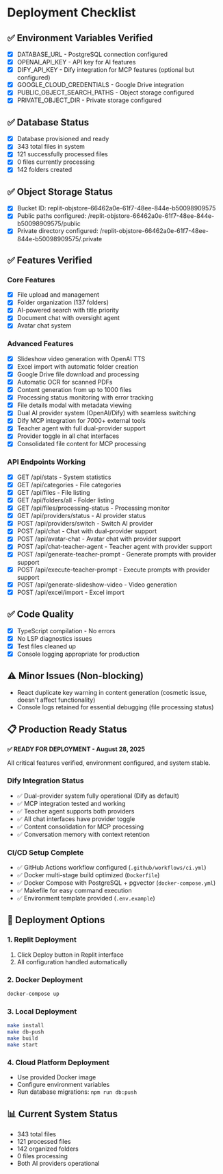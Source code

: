 # Deployment Checklist

## ✅ Environment Variables Verified

- [x] DATABASE_URL - PostgreSQL connection configured
- [x] OPENAI_API_KEY - API key for AI features
- [x] DIFY_API_KEY - Dify integration for MCP features (optional but configured)
- [x] GOOGLE_CLOUD_CREDENTIALS - Google Drive integration
- [x] PUBLIC_OBJECT_SEARCH_PATHS - Object storage configured
- [x] PRIVATE_OBJECT_DIR - Private storage configured

## ✅ Database Status

- [x] Database provisioned and ready
- [x] 343 total files in system
- [x] 121 successfully processed files
- [x] 0 files currently processing
- [x] 142 folders created

## ✅ Object Storage Status

- [x] Bucket ID: replit-objstore-66462a0e-61f7-48ee-844e-b50098909575
- [x] Public paths configured: /replit-objstore-66462a0e-61f7-48ee-844e-b50098909575/public
- [x] Private directory configured: /replit-objstore-66462a0e-61f7-48ee-844e-b50098909575/.private

## ✅ Features Verified

### Core Features

- [x] File upload and management
- [x] Folder organization (137 folders)
- [x] AI-powered search with title priority
- [x] Document chat with oversight agent
- [x] Avatar chat system

### Advanced Features

- [x] Slideshow video generation with OpenAI TTS
- [x] Excel import with automatic folder creation
- [x] Google Drive file download and processing
- [x] Automatic OCR for scanned PDFs
- [x] Content generation from up to 1000 files
- [x] Processing status monitoring with error tracking
- [x] File details modal with metadata viewing
- [x] Dual AI provider system (OpenAI/Dify) with seamless switching
- [x] Dify MCP integration for 7000+ external tools
- [x] Teacher agent with full dual-provider support
- [x] Provider toggle in all chat interfaces
- [x] Consolidated file content for MCP processing

### API Endpoints Working

- [x] GET /api/stats - System statistics
- [x] GET /api/categories - File categories
- [x] GET /api/files - File listing
- [x] GET /api/folders/all - Folder listing
- [x] GET /api/files/processing-status - Processing monitor
- [x] GET /api/providers/status - AI provider status
- [x] POST /api/providers/switch - Switch AI provider
- [x] POST /api/chat - Chat with dual-provider support
- [x] POST /api/avatar-chat - Avatar chat with provider support
- [x] POST /api/chat-teacher-agent - Teacher agent with provider support
- [x] POST /api/generate-teacher-prompt - Generate prompts with provider support
- [x] POST /api/execute-teacher-prompt - Execute prompts with provider support
- [x] POST /api/generate-slideshow-video - Video generation
- [x] POST /api/excel/import - Excel import

## ✅ Code Quality

- [x] TypeScript compilation - No errors
- [x] No LSP diagnostics issues
- [x] Test files cleaned up
- [x] Console logging appropriate for production

## ⚠️ Minor Issues (Non-blocking)

- React duplicate key warning in content generation (cosmetic issue, doesn't affect functionality)
- Console logs retained for essential debugging (file processing status)

## 📋 Production Ready Status

**✅ READY FOR DEPLOYMENT - August 28, 2025**

All critical features verified, environment configured, and system stable.

### Dify Integration Status

- ✅ Dual-provider system fully operational (Dify as default)
- ✅ MCP integration tested and working
- ✅ Teacher agent supports both providers
- ✅ All chat interfaces have provider toggle
- ✅ Content consolidation for MCP processing
- ✅ Conversation memory with context retention

### CI/CD Setup Complete

- ✅ GitHub Actions workflow configured (`.github/workflows/ci.yml`)
- ✅ Docker multi-stage build optimized (`Dockerfile`)
- ✅ Docker Compose with PostgreSQL + pgvector (`docker-compose.yml`)
- ✅ Makefile for easy command execution
- ✅ Environment template provided (`.env.example`)

## 🚀 Deployment Options

### 1. Replit Deployment

1. Click Deploy button in Replit interface
2. All configuration handled automatically

### 2. Docker Deployment

```bash
docker-compose up
```

### 3. Local Deployment

```bash
make install
make db-push
make build
make start
```

### 4. Cloud Platform Deployment

- Use provided Docker image
- Configure environment variables
- Run database migrations: `npm run db:push`

## 📊 Current System Status

- 343 total files
- 121 processed files
- 142 organized folders
- 0 files processing
- Both AI providers operational
